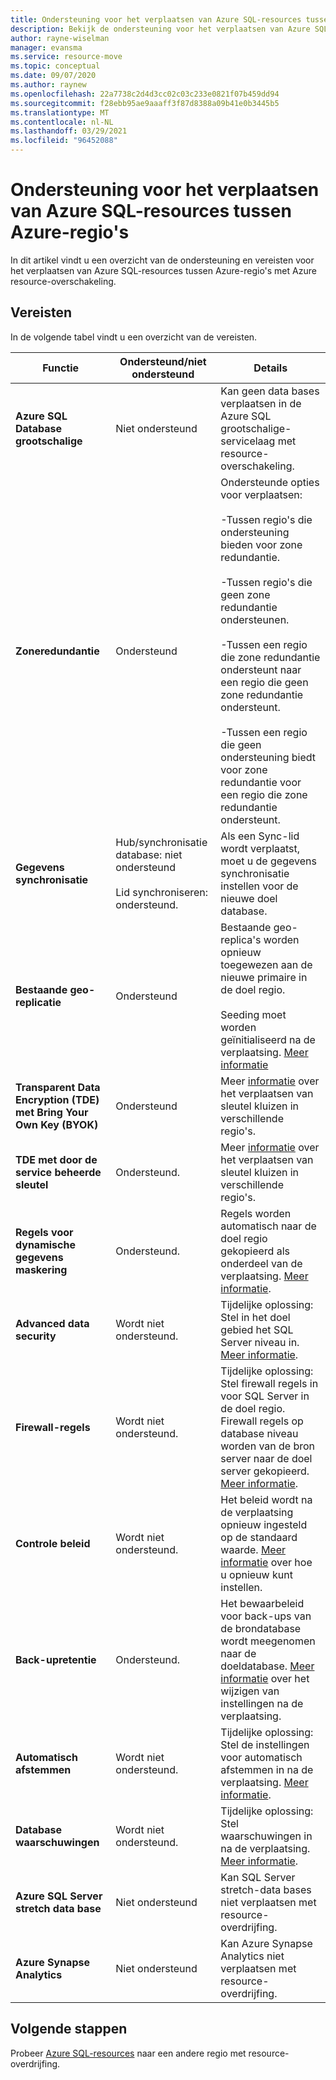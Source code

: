 ```yaml
---
title: Ondersteuning voor het verplaatsen van Azure SQL-resources tussen regio's met Azure resource-overschakeling.
description: Bekijk de ondersteuning voor het verplaatsen van Azure SQL-resources tussen regio's met Azure resource-overschakeling.
author: rayne-wiselman
manager: evansma
ms.service: resource-move
ms.topic: conceptual
ms.date: 09/07/2020
ms.author: raynew
ms.openlocfilehash: 22a7738c2d4d3cc02c03c233e0821f07b459dd94
ms.sourcegitcommit: f28ebb95ae9aaaff3f87d8388a09b41e0b3445b5
ms.translationtype: MT
ms.contentlocale: nl-NL
ms.lasthandoff: 03/29/2021
ms.locfileid: "96452088"
---
```

# <a name="support-for-moving-azure-sql-resources-between-azure-regions"></a>Ondersteuning voor het verplaatsen van Azure SQL-resources tussen Azure-regio's

In dit artikel vindt u een overzicht van de ondersteuning en vereisten voor het verplaatsen van Azure SQL-resources tussen Azure-regio's met Azure resource-overschakeling.

## <a name="requirements"></a>Vereisten

In de volgende tabel vindt u een overzicht van de vereisten.

**Functie** | **Ondersteund/niet ondersteund** | **Details**
--- | --- | ---
**Azure SQL Database grootschalige** | Niet ondersteund | Kan geen data bases verplaatsen in de Azure SQL grootschalige-servicelaag met resource-overschakeling.
**Zoneredundantie** | Ondersteund |  Ondersteunde opties voor verplaatsen:<br/><br/> -Tussen regio's die ondersteuning bieden voor zone redundantie.<br/><br/> -Tussen regio's die geen zone redundantie ondersteunen.<br/><br/> -Tussen een regio die zone redundantie ondersteunt naar een regio die geen zone redundantie ondersteunt.<br/><br/> -Tussen een regio die geen ondersteuning biedt voor zone redundantie voor een regio die zone redundantie ondersteunt. 
**Gegevens synchronisatie** | Hub/synchronisatie database: niet ondersteund<br/><br/> Lid synchroniseren: ondersteund. | Als een Sync-lid wordt verplaatst, moet u de gegevens synchronisatie instellen voor de nieuwe doel database.
**Bestaande geo-replicatie** | Ondersteund | Bestaande geo-replica's worden opnieuw toegewezen aan de nieuwe primaire in de doel regio.<br/><br/> Seeding moet worden geïnitialiseerd na de verplaatsing. [Meer informatie](../azure-sql/database/active-geo-replication-configure-portal.md)
**Transparent Data Encryption (TDE) met Bring Your Own Key (BYOK)** | Ondersteund | Meer [informatie](../key-vault/general/move-region.md) over het verplaatsen van sleutel kluizen in verschillende regio's.
**TDE met door de service beheerde sleutel** | Ondersteund. |  Meer [informatie](../key-vault/general/move-region.md) over het verplaatsen van sleutel kluizen in verschillende regio's.
**Regels voor dynamische gegevens maskering** | Ondersteund. | Regels worden automatisch naar de doel regio gekopieerd als onderdeel van de verplaatsing. [Meer informatie](../azure-sql/database/dynamic-data-masking-configure-portal.md).
**Advanced data security** | Wordt niet ondersteund. | Tijdelijke oplossing: Stel in het doel gebied het SQL Server niveau in. [Meer informatie](../azure-sql/database/azure-defender-for-sql.md).
**Firewall-regels** | Wordt niet ondersteund. | Tijdelijke oplossing: Stel firewall regels in voor SQL Server in de doel regio. Firewall regels op database niveau worden van de bron server naar de doel server gekopieerd. [Meer informatie](../azure-sql/database/firewall-create-server-level-portal-quickstart.md).
**Controle beleid** | Wordt niet ondersteund. | Het beleid wordt na de verplaatsing opnieuw ingesteld op de standaard waarde. [Meer informatie](../azure-sql/database/auditing-overview.md) over hoe u opnieuw kunt instellen.
**Back-upretentie** | Ondersteund. | Het bewaarbeleid voor back-ups van de brondatabase wordt meegenomen naar de doeldatabase. [Meer informatie](../azure-sql/database/long-term-backup-retention-configure.md) over het wijzigen van instellingen na de verplaatsing.
**Automatisch afstemmen** | Wordt niet ondersteund. | Tijdelijke oplossing: Stel de instellingen voor automatisch afstemmen in na de verplaatsing. [Meer informatie](../azure-sql/database/automatic-tuning-enable.md).
**Database waarschuwingen** | Wordt niet ondersteund. | Tijdelijke oplossing: Stel waarschuwingen in na de verplaatsing. [Meer informatie](../azure-sql/database/alerts-insights-configure-portal.md).
**Azure SQL Server stretch data base** | Niet ondersteund | Kan SQL Server stretch-data bases niet verplaatsen met resource-overdrijfing.
**Azure Synapse Analytics** | Niet ondersteund | Kan Azure Synapse Analytics niet verplaatsen met resource-overdrijfing.
## <a name="next-steps"></a>Volgende stappen

Probeer [Azure SQL-resources](tutorial-move-region-sql.md) naar een andere regio met resource-overdrijfing.